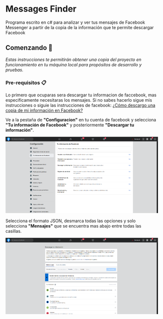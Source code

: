 # Messages Finder

Programa escrito en c# para analizar y ver tus mensajes de Facebook Messenger a partir de la copia de la información que te permite descargar Facebook

## Comenzando 🚀

*Estas instrucciones te permitirán obtener una copia del proyecto en funcionamiento en tu máquina local para propósitos de desarrollo y pruebas.*

### Pre-requisitos 📋

Lo primero que ocuparas sera descargar tu informacion de faccebook, mas especificamente necesitaras los mensajes. Si no sabes hacerlo sigue mis instrucciones o siguie las instrucciones de facebook: [¿Cómo descargo una copia de mi información en Facebook?](https://www.facebook.com/help/212802592074644)

Ve a la pestaña de __"Configuracion"__ en tu cuenta de facebook y selecciona __"Tu información de Facebook"__ y posteriormente __"Descargar tu información"__.

![img-01](img\img-configuracion.png)

Selecciona el formato JSON, desmarca todas las opciones y solo selecciona __"Mensajes"__  que se encuentra mas abajo entre todas las casillas.

![img-02](img\img-descargar.png)

